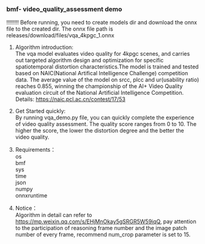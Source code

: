 ### bmf- video_quality_assessment demo
!!!!!!!! Before running, you need to create models dir and download the onnx file to the created dir. The onnx file path is releases/download/files/vqa_4kpgc_1.onnx

1. Algorithm introduction:  
The vqa model evaluates video quality for 4kpgc scenes, and carries out targeted algorithm design and optimization for specific spatiotemporal distortion characteristics.The model is trained and tested based on NAIC(National Artifical Intelligence Challenge) competition data. The average value of the model on srcc, plcc and ur(usability ratio) reaches 0.855, winning the championship of the AI+ Video Quality evaluation circuit of the National Artificial Intelligence Competition. Details: https://naic.pcl.ac.cn/contest/17/53

2. Get Started quickly:  
By running vqa_demo.py file, you can quickly complete the experience of video quality assessment. The quality score ranges from 0 to 10. The higher the score, the lower the distortion degree and the better the video quality.

4. Requirements：  
    os  
    bmf  
    sys  
    time  
    json  
    numpy  
    onnxruntime  

5. Notice：  
   Algorithm in detail can refer to https://mp.weixin.qq.com/s/EHjMnOkay5gSRGR5W59iqQ, pay attention to the participation of reasoning frame number and the image patch number of every frame, recommend num_crop parameter is set to 15.
